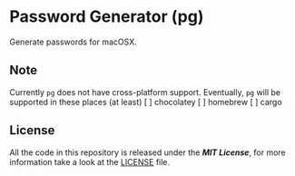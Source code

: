 # Password Generator (pg)

Generate passwords for macOSX.

## Note

Currently `pg` does not have cross-platform support. Eventually, `pg` will be
supported in these places (at least)
[ ] chocolatey
[ ] homebrew
[ ] cargo

## License

All the code in this repository is released under the ***MIT License***, for more information take a look at the [LICENSE] file.

[LICENSE]: https://github.com/HyperEntangledQubit/pg/blob/master/LICENSE
